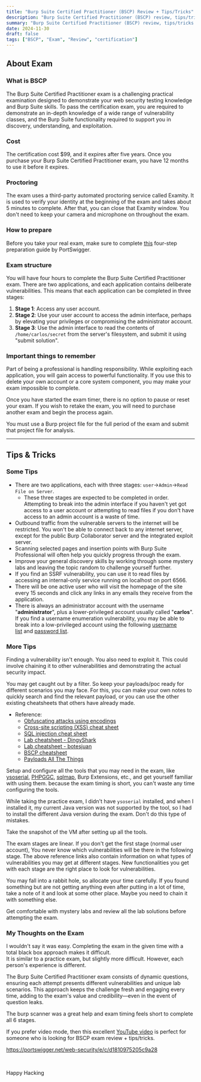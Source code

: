 ```yaml
---
title: "Burp Suite Certified Practitioner (BSCP) Review + Tips/Tricks"
description: "Burp Suite Certified Practitioner (BSCP) review, tips/tricks etc."
summary: "Burp Suite Certified Practitioner (BSCP) review, tips/tricks etc."
date: 2024-11-30
draft: false
tags: ["BSCP", "Exam", "Review", "certification"]
---
```


## About Exam

### What is BSCP

The Burp Suite Certified Practitioner exam is a challenging practical examination designed to demonstrate your web security testing knowledge and Burp Suite skills. To pass the certification exam, you are required to demonstrate an in-depth knowledge of a wide range of vulnerability classes, and the Burp Suite functionality required to support you in discovery, understanding, and exploitation.

### Cost

The certification cost $99, and it expires after five years.
Once you purchase your Burp Suite Certified Practitioner exam, you have 12 months to use it before it expires.

### Proctoring

The exam uses a third-party automated proctoring service called Examity. It is used to verify your identity at the beginning of the exam and takes about 5 minutes to complete. After that, you can close that Examity window. You don't need to keep your camera and microphone on throughout the exam.

### How to prepare

Before you take your real exam, make sure to complete [this](https://portswigger.net/web-security/certification/how-to-prepare) four-step preparation guide by PortSwigger.

### Exam structure

You will have four hours to complete the Burp Suite Certified Practitioner exam. There are two applications, and each application contains deliberate vulnerabilities. This means that each application can be completed in three stages:

1. **Stage 1**: Access any user account.
2. **Stage 2**: Use your user account to access the admin interface, perhaps by elevating your privileges or compromising the administrator account.
3. **Stage 3**: Use the admin interface to read the contents of `/home/carlos/secret` from the server's filesystem, and submit it using "submit solution".

### Important things to remember

Part of being a professional is handling responsibility. While exploiting each application, you will gain access to powerful functionality. If you use this to delete your own account or a core system component, you may make your exam impossible to complete.

Once you have started the exam timer, there is no option to pause or reset your exam. If you wish to retake the exam, you will need to purchase another exam and begin the process again.

You must use a Burp project file for the full period of the exam and submit that project file for analysis.


----
## Tips & Tricks
### Some Tips

- There are two applications, each with three stages: `user`->`Admin`->`Read File on Server`.
	- These three stages are expected to be completed in order. Attempting to break into the admin interface if you haven't yet got access to a user account or attempting to read files if you don't have access to an admin account is a waste of time.
- Outbound traffic from the vulnerable servers to the internet will be restricted. You won't be able to connect back to any internet server, except for the public Burp Collaborator server and the integrated exploit server.
- Scanning selected pages and insertion points with Burp Suite Professional will often help you quickly progress through the exam.
- Improve your general discovery skills by working through some mystery labs and leaving the topic random to challenge yourself further.
- If you find an SSRF vulnerability, you can use it to read files by accessing an internal-only service running on localhost on port 6566.
- There will be one active user who will visit the homepage of the site every 15 seconds and click any links in any emails they receive from the application.
- There is always an administrator account with the username "**administrator**", plus a lower-privileged account usually called "**carlos**". If you find a username enumeration vulnerability, you may be able to break into a low-privileged account using the following [username list](https://portswigger.net/web-security/authentication/auth-lab-usernames) and [password list](https://portswigger.net/web-security/authentication/auth-lab-passwords).


### More Tips

Finding a vulnerability isn't enough. You also need to exploit it. This could involve chaining it to other vulnerabilities and demonstrating the actual security impact.

You may get caught out by a filter. So keep your payloads/poc ready for different scenarios you may face.
For this, you can make your own notes to quickly search and find the relevant payload, or you can use the other existing cheatsheets that others have already made.
- Reference:
	- [Obfuscating attacks using encodings](https://portswigger.net/web-security/essential-skills/obfuscating-attacks-using-encodings)
	- [Cross-site scripting (XSS) cheat sheet](https://portswigger.net/web-security/cross-site-scripting/cheat-sheet)
	- [SQL injection cheat sheet](https://portswigger.net/web-security/sql-injection/cheat-sheet)
	- [Lab cheatsheet - DingyShark](https://github.com/DingyShark/BurpSuiteCertifiedPractitioner)
	- [Lab cheatsheet - botesjuan](https://github.com/botesjuan/Burp-Suite-Certified-Practitioner-Exam-Study)
	- [BSCP cheatsheet](https://bscpcheatsheet.gitbook.io/exam)
	- [Payloads All The Things](https://swisskyrepo.github.io/PayloadsAllTheThings/)

Setup and configure all the tools that you may need in the exam, like [ysoserial](https://github.com/frohoff/ysoserial), [PHPGGC](https://github.com/ambionics/phpggc), [sqlmap](https://github.com/sqlmapproject/sqlmap), Burp Extensions, etc., and get yourself familiar with using them. because the exam timing is short, you can't waste any time configuring the tools.

While taking the practice exam, I didn't have `ysoserial` installed, and when I installed it, my current Java version was not supported by the tool, so I had to install the different Java version during the exam. Don't do this type of mistakes.

Take the snapshot of the VM after setting up all the tools.

The exam stages are linear. If you don't get the first stage (normal user account), You never know which vulnerabilities will be there in the following stage. The above reference links also contain information on what types of vulnerabilities you may get at different stages. New functionalities you get with each stage are the right place to look for vulnerabilities.

You may fall into a rabbit hole, so allocate your time carefully. If you found something but are not getting anything even after putting in a lot of time, take a note of it and look at some other place. Maybe you need to chain it with something else.

Get comfortable with mystery labs and review all the lab solutions before attempting the exam.

### My Thoughts on the Exam


I wouldn't say it was easy. Completing the exam in the given time with a total black box approach makes it difficult. It is similar to a practice exam, but slightly more difficult. However, each person's experience is different.

The Burp Suite Certified Practitioner exam consists of dynamic questions, ensuring each attempt presents different vulnerabilities and unique lab scenarios. This approach keeps the challenge fresh and engaging every time, adding to the exam's value and credibility—even in the event of question leaks.

The burp scanner was a great help and exam timing feels short to complete all 6 stages.

If you prefer video mode, then this excellent [YouTube video](https://www.youtube.com/watch?v=L-3jJTGLAhc) is perfect for someone who is looking for BSCP exam review + tips/tricks.

https://portswigger.net/web-security/e/c/d1810975205c9a28

<br>

Happy Hacking
